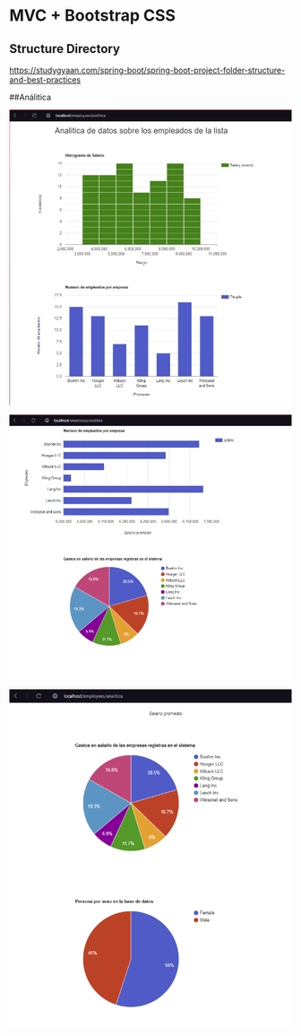 # MVC + Bootstrap CSS

## Structure Directory
https://studygyaan.com/spring-boot/spring-boot-project-folder-structure-and-best-practices

##Análitica

![img.png](img.png)

![img_1.png](img_1.png)

![img_2.png](img_2.png)
